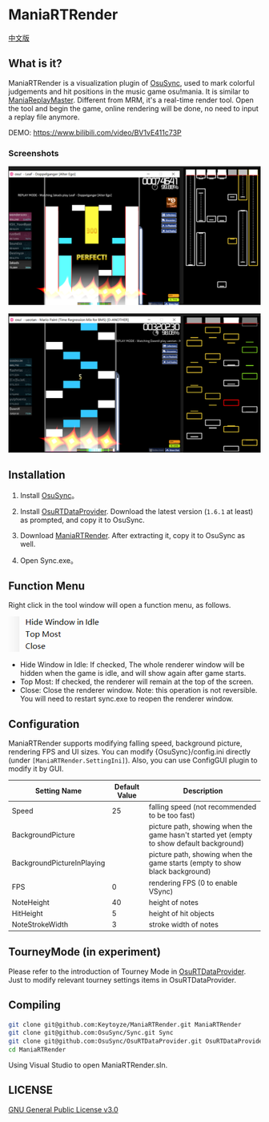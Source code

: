# ManiaRTRender

[中文版](README.md)

## What is it?

ManiaRTRender is a visualization plugin of [OsuSync](https://github.com/Deliay/osuSync), used to mark colorful judgements and hit positions in the music game osu!mania. It is similar to [ManiaReplayMaster](https://github.com/Keytoyze/Mania-Replay-Master). Different from MRM, it's a real-time render tool. Open the tool and begin the game, online rendering will be done, no need to input a replay file anymore.

DEMO: https://www.bilibili.com/video/BV1vE411c73P


### Screenshots

![](Screenshots/screenshot1.png)

![](Screenshots/screenshot2.png)


## Installation

1. Install [OsuSync](https://github.com/Deliay/osuSync)。

2. Install [OsuRTDataProvider](https://github.com/OsuSync/OsuRTDataProvider). Download the latest version (`1.6.1` at least) as prompted, and copy it to OsuSync. 

3. Download [ManiaRTRender](https://github.com/Keytoyze/ManiaRTRender/releases). After extracting it, copy it to OsuSync as well.

4. Open Sync.exe。

## Function Menu
Right click in the tool window will open a function menu, as follows.

![](Screenshots/menu.png)

- Hide Window in Idle: If checked, The whole renderer window will be hidden when the game is idle, and will show again after game starts.
- Top Most: If checked, the renderer will remain at the top of the screen.
- Close: Close the renderer window. Note: this operation is not reversible. You will need to restart sync.exe to reopen the renderer window.

## Configuration

ManiaRTRender supports modifying falling speed, background picture, rendering FPS and UI sizes. You can modify {OsuSync}/config.ini directly (under `[ManiaRTRender.SettingIni]`). Also, you can use ConfigGUI plugin to modify it by GUI.


|Setting Name|Default Value|Description
|-|-|-
|Speed|25|falling speed (not recommended to be too fast)
|BackgroundPicture||picture path, showing when the game hasn't started yet (empty to show default background)
|BackgroundPictureInPlaying||picture path, showing when the game starts (empty to show black background)
|FPS|0|rendering FPS (0 to enable VSync)
|NoteHeight|40|height of notes
|HitHeight|5|height of hit objects
|NoteStrokeWidth|3|stroke width of notes

## TourneyMode (in experiment)

Please refer to the introduction of Tourney Mode in [OsuRTDataProvider](https://github.com/OsuSync/OsuRTDataProvider). Just to modify relevant tourney settings items in OsuRTDataProvider.

## Compiling
```bash
git clone git@github.com:Keytoyze/ManiaRTRender.git ManiaRTRender
git clone git@github.com:OsuSync/Sync.git Sync
git clone git@github.com:OsuSync/OsuRTDataProvider.git OsuRTDataProvider
cd ManiaRTRender
```

Using Visual Studio to open ManiaRTRender.sln.

## LICENSE

[GNU General Public License v3.0](https://github.com/Keytoyze/ManiaRTRender/blob/master/LICENSE)
